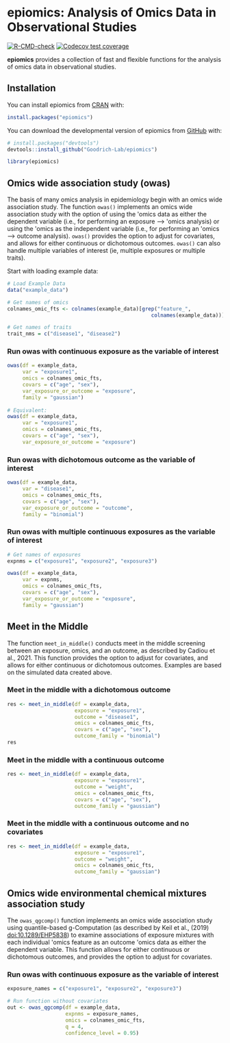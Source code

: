 # epiomics: Analysis of Omics Data in Observational Studies

<!-- badges: start -->

[![R-CMD-check](https://github.com/Goodrich-Lab/epiomics/actions/workflows/R-CMD-check.yaml/badge.svg)](https://github.com/Goodrich-Lab/epiomics/actions/workflows/R-CMD-check.yaml)
[![Codecov test coverage](https://codecov.io/gh/Goodrich-Lab/epiomics/branch/main/graph/badge.svg)](https://app.codecov.io/gh/Goodrich-Lab/epiomics?branch=main)
<!-- badges: end -->

**epiomics** provides a collection of fast and flexible functions for the analysis of omics data in observational studies.

## Installation

You can install epiomics from [CRAN](https://cran.r-project.org/) with:

``` r
install.packages("epiomics")
```

You can download the developmental version of epiomics from [GitHub](https://github.com/) with:

``` r
# install.packages("devtools")
devtools::install_github("Goodrich-Lab/epiomics")

library(epiomics)
```

## Omics wide association study (owas)

The basis of many omics analysis in epidemiology begin with an omics wide association study. The function `owas()` implements an omics wide association study with the option of using the 'omics data as either the dependent variable (i.e., for performing an exposure --\> 'omics analysis) or using the 'omics as the independent variable (i.e., for performing an 'omics --\> outcome analysis). `owas()` provides the option to adjust for covariates, and allows for either continuous or dichotomous outcomes. `owas()` can also handle multiple variables of interest (ie, multiple exposures or multiple traits).

Start with loading example data:

``` r
# Load Example Data
data("example_data")

# Get names of omics
colnames_omic_fts <- colnames(example_data)[grep("feature_",
                                               colnames(example_data))][1:10]

# Get names of traits
trait_nms = c("disease1", "disease2")
```

### Run owas with continuous exposure as the variable of interest

``` r
owas(df = example_data, 
     var = "exposure1", 
     omics = colnames_omic_fts, 
     covars = c("age", "sex"), 
     var_exposure_or_outcome = "exposure", 
     family = "gaussian")
     
# Equivalent: 
owas(df = example_data, 
     var = "exposure1", 
     omics = colnames_omic_fts, 
     covars = c("age", "sex"), 
     var_exposure_or_outcome = "exposure")  
```

### Run owas with dichotomous outcome as the variable of interest

``` r
owas(df = example_data, 
     var = "disease1", 
     omics = colnames_omic_fts, 
     covars = c("age", "sex"), 
     var_exposure_or_outcome = "outcome", 
     family = "binomial")
```

### Run owas with multiple continuous exposures as the variable of interest

``` r
# Get names of exposures
expnms = c("exposure1", "exposure2", "exposure3")

owas(df = example_data, 
     var = expnms, 
     omics = colnames_omic_fts, 
     covars = c("age", "sex"), 
     var_exposure_or_outcome = "exposure", 
     family = "gaussian")
```

## Meet in the Middle

The function `meet_in_middle()` conducts meet in the middle screening between an exposure, omics, and an outcome, as described by Cadiou et al., 2021. This function provides the option to adjust for covariates, and allows for either continuous or dichotomous outcomes. Examples are based on the simulated data created above.

### Meet in the middle with a dichotomous outcome

``` r
res <- meet_in_middle(df = example_data,
                      exposure = "exposure1", 
                      outcome = "disease1", 
                      omics = colnames_omic_fts,
                      covars = c("age", "sex"), 
                      outcome_family = "binomial")
res
```

### Meet in the middle with a continuous outcome

``` r
res <- meet_in_middle(df = example_data,
                      exposure = "exposure1", 
                      outcome = "weight", 
                      omics = colnames_omic_fts,
                      covars = c("age", "sex"), 
                      outcome_family = "gaussian")
```

### Meet in the middle with a continuous outcome and no covariates

``` r
res <- meet_in_middle(df = example_data,
                      exposure = "exposure1", 
                      outcome = "weight", 
                      omics = colnames_omic_fts,
                      outcome_family = "gaussian")
```


## Omics wide environmental chemical mixtures association study

The `owas_qgcomp()` function implements an omics wide association study using quantile-based g-Computation (as described by Keil et al., (2019) <doi:10.1289/EHP5838>) to examine associations of exposure mixtures with each individual 'omics feature as an outcome 'omics data as either the dependent variable. This function allows for either continuous or dichotomous outcomes, and provides the option to adjust for covariates.

### Run owas with continuous exposure as the variable of interest

``` r
exposure_names = c("exposure1", "exposure2", "exposure3")

# Run function without covariates
out <- owas_qgcomp(df = example_data,
                   expnms = exposure_names,
                   omics = colnames_omic_fts,
                   q = 4, 
                   confidence_level = 0.95) 
```
